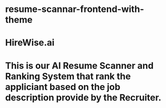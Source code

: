 # resume-scannar-frontend-with-theme
# HireWise.ai
# This is our AI Resume Scanner and Ranking System that rank the appliciant based on the job description provide by the Recruiter.
